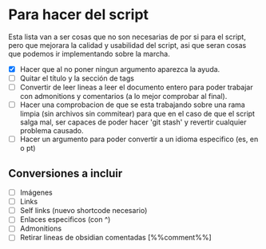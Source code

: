 # Para hacer del script
Esta lista van a ser cosas que no son necesarias de por si para el script, pero que mejorara la calidad y usabilidad del script, asi que seran cosas que podemos ir implementando sobre la marcha.

- [x] Hacer que al no poner ningun argumento aparezca la ayuda.
- [ ] Quitar el título y la sección de tags
- [ ] Convertir de leer lineas a leer el documento entero para poder
trabajar con admonitions y comentarios (a lo mejor comprobar al final).
- [ ] Hacer una comprobacion de que se esta trabajando sobre una rama limpia (sin archivos sin commitear) para que en el caso de que el script salga mal, ser capaces de poder hacer 'git stash' y revertir cualquier problema causado.
- [ ] Hacer un argumento para poder convertir a un idioma especifico (es, en o pt)

## Conversiones a incluir
- [ ] Imágenes
- [ ] Links
- [ ] Self links (nuevo shortcode necesario)
- [ ] Enlaces especificos (con ^)
- [ ] Admonitions
- [ ] Retirar lineas de obsidian comentadas [%%comment%%]
